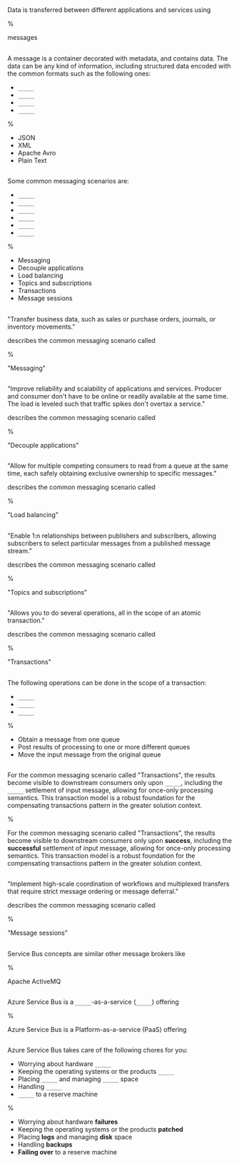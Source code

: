 ##

Data is transferred between different applications and services using

%

messages

##

A message is a container decorated with metadata, and contains data. The data can be any kind of information, including structured data encoded with the common formats such as the following ones:

- `_____`
- `_____`
- `_____`
- `_____`

%

- JSON
- XML
- Apache Avro
- Plain Text

##

Some common messaging scenarios are:

- `_____`
- `_____`
- `_____`
- `_____`
- `_____`
- `_____`

%

- Messaging
- Decouple applications
- Load balancing
- Topics and subscriptions
- Transactions
- Message sessions

##

"Transfer business data, such as sales or purchase orders, journals, or inventory movements."

describes the common messaging scenario called

%

"Messaging"

##

"Improve reliability and scalability of applications and services. Producer and consumer don't have to be online or readily available at the same time. The load is leveled such that traffic spikes don't overtax a service."

describes the common messaging scenario called

%

"Decouple applications"

##

"Allow for multiple competing consumers to read from a queue at the same time, each safely obtaining exclusive ownership to specific messages."

describes the common messaging scenario called

%

"Load balancing"

##

"Enable 1:n relationships between publishers and subscribers, allowing subscribers to select particular messages from a published message stream."

describes the common messaging scenario called

%

"Topics and subscriptions"

##

"Allows you to do several operations, all in the scope of an atomic transaction."

describes the common messaging scenario called

%

"Transactions"

##

The following operations can be done in the scope of a transaction:

- `_____`
- `_____`
- `_____`

%

- Obtain a message from one queue
- Post results of processing to one or more different queues
- Move the input message from the original queue

##

For the common messaging scenario called "Transactions", the results become visible to downstream consumers only upon `_____`, including the `_____` settlement of input message, allowing for once-only processing semantics. This transaction model is a robust foundation for the compensating transactions pattern in the greater solution context.

%

For the common messaging scenario called "Transactions", the results become visible to downstream consumers only upon **success**, including the **successful** settlement of input message, allowing for once-only processing semantics. This transaction model is a robust foundation for the compensating transactions pattern in the greater solution context.

##

"Implement high-scale coordination of workflows and multiplexed transfers that require strict message ordering or message deferral."

describes the common messaging scenario called

%

"Message sessions"

##

Service Bus concepts are similar other message brokers like

%

Apache ActiveMQ

##

Azure Service Bus is a `_____`-as-a-service (`_____`) offering

%

Azure Service Bus is a Platform-as-a-service (PaaS) offering

##

Azure Service Bus takes care of the following chores for you:

- Worrying about hardware `_____`
- Keeping the operating systems or the products `_____`
- Placing `_____` and managing `_____` space
- Handling `_____`
- `_____` to a reserve machine

%

- Worrying about hardware **failures**
- Keeping the operating systems or the products **patched**
- Placing **logs** and managing **disk** space
- Handling **backups**
- **Failing over** to a reserve machine
